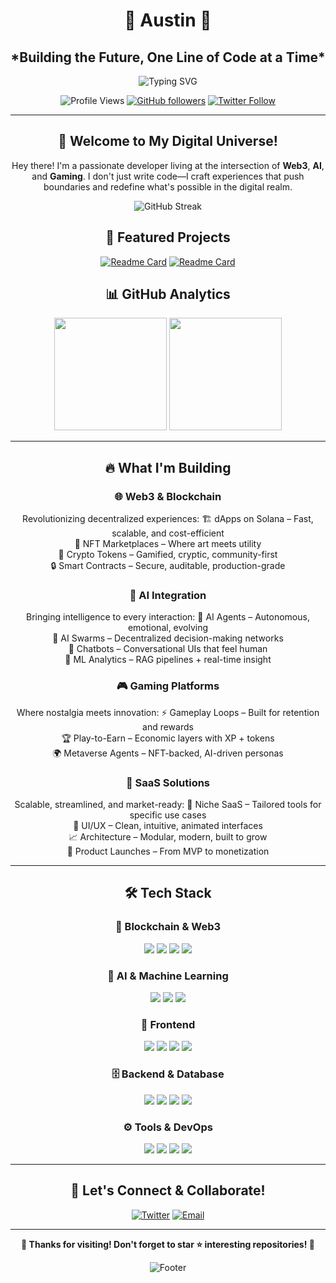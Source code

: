 <!-- WALLET-LINKING-BEGIN
{
  "lastUpdated": "2025-06-01T02:37:19.517Z",
  "wallets": [
    {
      "chain": "ethereum",
      "address": "0x9155556462649bA3FAb7473fD324c54522D9adf8"
    },
    {
      "chain": "solana",
      "address": "2AEwxGCkkJJLZKfc23Ab1Q2KhCEokup5QqGgwTLo4dWy"
    }
  ]
}
WALLET-LINKING-END -->
<div align="center">
 <h1>👾 Austin 👾</h1>
<h2>*Building the Future, One Line of Code at a Time*</h2>

<div align="center">
  
  ![Typing SVG](https://readme-typing-svg.herokuapp.com?font=Fira+Code&size=22&pause=1000&color=00F7FF&center=true&vCenter=true&width=600&lines=Web3+Developer+%F0%9F%94%97;AI+Engineer+%F0%9F%A4%96;Game+Creator+%F0%9F%8E%AE;Innovation+Catalyst+%E2%9A%A1)
  
  ![Profile Views](https://komarev.com/ghpvc/?username=CidSociety&color=blueviolet&style=flat-square&label=Profile+Views)
  [![GitHub followers](https://img.shields.io/github/followers/CidSociety?style=social)](https://github.com/CidSociety)
  [![Twitter Follow](https://img.shields.io/twitter/follow/CidSociety?style=social)](https://twitter.com/CidSociety) 
  
</div>

---

## 🚀 **Welcome to My Digital Universe!**


Hey there! I'm a passionate developer living at the intersection of **Web3**, **AI**, and **Gaming**. I don't just write code—I craft experiences that push boundaries and redefine what's possible in the digital realm.

<div align="center">
  <img src="https://github-readme-streak-stats.herokuapp.com/?user=CidSociety&theme=tokyonight&hide_border=true" alt="GitHub Streak" />
</div>


## 🌟 **Featured Projects**

<div align="center">

[![Readme Card](https://github-readme-stats.vercel.app/api/pin/?username=symbaiex&repo=symbaiex&theme=tokyonight&hide_border=true)](https://github.com//symbaiex)
[![Readme Card](https://github-readme-stats.vercel.app/api/pin/?username=symbaiex&repo=SYMindX&theme=tokyonight&hide_border=true)](https://github.com/symbiex/symindx)

</div>

## 📊 **GitHub Analytics**

<div align="center">
      <img height="180em" src="https://github-readme-activity-graph.vercel.app/graph?username=CidSociety&theme=tokyo-night&hide_border=true" />
  <img height="180em" src="https://github-readme-stats.vercel.app/api/top-langs/?username=CidSociety&layout=compact&theme=tokyonight&hide_border=true&count_private=true" />

</div>

---
## 🔥 What I'm Building

### 🌐 Web3 & Blockchain  
 Revolutionizing decentralized experiences:
🏗️ dApps on Solana – Fast, scalable, and cost-efficient  
🎨 NFT Marketplaces – Where art meets utility  
💎 Crypto Tokens – Gamified, cryptic, community-first  
🔒 Smart Contracts – Secure, auditable, production-grade

### 🤖 AI Integration  
Bringing intelligence to every interaction:
🧠 AI Agents – Autonomous, emotional, evolving  
🔗 AI Swarms – Decentralized decision-making networks  
💬 Chatbots – Conversational UIs that feel human  
🎯 ML Analytics – RAG pipelines + real-time insight

### 🎮 Gaming Platforms  
Where nostalgia meets innovation:
⚡ Gameplay Loops – Built for retention and rewards  
🏆 Play-to-Earn – Economic layers with XP + tokens  
🌍 Metaverse Agents – NFT-backed, AI-driven personas

### 💼 SaaS Solutions  
Scalable, streamlined, and market-ready:
🎯 Niche SaaS – Tailored tools for specific use cases  
🎨 UI/UX – Clean, intuitive, animated interfaces  
📈 Architecture – Modular, modern, built to grow  
🚀 Product Launches – From MVP to monetization

---

## 🛠️ Tech Stack

<div align="center">

### 🧱 Blockchain & Web3  
<img src="https://img.shields.io/badge/Solana-9945FF?style=flat-square&logo=solana&logoColor=white" />
<img src="https://img.shields.io/badge/Rust-000000?style=flat-square&logo=rust&logoColor=white" />
<img src="https://img.shields.io/badge/Web3.js-F16822?style=flat-square&logo=web3.js&logoColor=white" />
<img src="https://img.shields.io/badge/Anchor-000000?style=flat-square&logo=anchor&logoColor=white" />

<br/>

### 🧠 AI & Machine Learning  
<img src="https://img.shields.io/badge/OpenAI-412991?style=flat-square&logo=openai&logoColor=white" />
<img src="https://img.shields.io/badge/TensorFlow-FF6F00?style=flat-square&logo=tensorflow&logoColor=white" />
<img src="https://img.shields.io/badge/Python-3776AB?style=flat-square&logo=python&logoColor=white" />

<br/>

### 🎨 Frontend  
<img src="https://img.shields.io/badge/React-20232A?style=flat-square&logo=react&logoColor=61DAFB" />
<img src="https://img.shields.io/badge/Next.js-000000?style=flat-square&logo=next.js&logoColor=white" />
<img src="https://img.shields.io/badge/Flutter-02569B?style=flat-square&logo=flutter&logoColor=white" />
<img src="https://img.shields.io/badge/Tailwind_CSS-38B2AC?style=flat-square&logo=tailwind-css&logoColor=white" />

<br/>

### 🗄️ Backend & Database  
<img src="https://img.shields.io/badge/Node.js-43853D?style=flat-square&logo=node.js&logoColor=white" />
<img src="https://img.shields.io/badge/Supabase-3ECF8E?style=flat-square&logo=supabase&logoColor=white" />
<img src="https://img.shields.io/badge/Firebase-039BE5?style=flat-square&logo=firebase&logoColor=white" />
<img src="https://img.shields.io/badge/Express.js-404D59?style=flat-square&logo=express&logoColor=white" />

<br/>

### ⚙️ Tools & DevOps  
<img src="https://img.shields.io/badge/Docker-2496ED?style=flat-square&logo=docker&logoColor=white" />
<img src="https://img.shields.io/badge/Git-F05032?style=flat-square&logo=git&logoColor=white" />
<img src="https://img.shields.io/badge/VS_Code-0078D4?style=flat-square&logo=visual%20studio%20code&logoColor=white" />
<img src="https://img.shields.io/badge/Postman-FF6C37?style=flat-square&logo=postman&logoColor=white" />

</div>

---


## 🤝 **Let's Connect & Collaborate!**

<div align="center">
  
  [![Twitter](https://img.shields.io/badge/Twitter-1DA1F2?style=for-the-badge&logo=twitter&logoColor=white)](https://www.x.com/CidSociety)
  [![Email](https://img.shields.io/badge/Email-D14836?style=for-the-badge&logo=gmail&logoColor=white)](mailto:solsymbaiex@gmail.com)
  
</div>

---

<div align="center">
  

  
  **🌟 Thanks for visiting! Don't forget to star ⭐ interesting repositories! 🌟**
  
  ![Footer](https://capsule-render.vercel.app/api?type=waving&color=gradient&height=100&section=footer)
  
</div>

</div>

